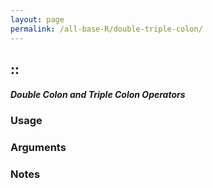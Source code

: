 ```yaml
---
layout: page
permalink: /all-base-R/double-triple-colon/
---
```


## __::__

#### _Double Colon and Triple Colon Operators_

### Usage

### Arguments

### Notes
